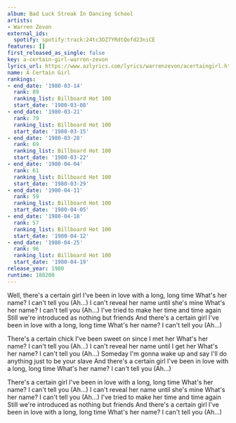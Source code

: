 ```yaml
---
album: Bad Luck Streak In Dancing School
artists:
- Warren Zevon
external_ids:
  spotify: spotify:track:24tc3OZ7YRdtQofd23niCE
features: []
first_released_as_single: false
key: a-certain-girl-warren-zevon
lyrics_url: https://www.azlyrics.com/lyrics/warrenzevon/acertaingirl.html
name: A Certain Girl
rankings:
- end_date: '1980-03-14'
  rank: 89
  ranking_list: Billboard Hot 100
  start_date: '1980-03-08'
- end_date: '1980-03-21'
  rank: 79
  ranking_list: Billboard Hot 100
  start_date: '1980-03-15'
- end_date: '1980-03-28'
  rank: 69
  ranking_list: Billboard Hot 100
  start_date: '1980-03-22'
- end_date: '1980-04-04'
  rank: 61
  ranking_list: Billboard Hot 100
  start_date: '1980-03-29'
- end_date: '1980-04-11'
  rank: 59
  ranking_list: Billboard Hot 100
  start_date: '1980-04-05'
- end_date: '1980-04-18'
  rank: 57
  ranking_list: Billboard Hot 100
  start_date: '1980-04-12'
- end_date: '1980-04-25'
  rank: 96
  ranking_list: Billboard Hot 100
  start_date: '1980-04-19'
release_year: 1980
runtime: 188200
---
```

Well, there's a certain girl I've been in love with a long, long time
What's her name? I can't tell you (Ah...)
I can't reveal her name until she's mine
What's her name? I can't tell you (Ah...)
I've tried to make her time and time again
Still we're introduced as nothing but friends
And there's a certain girl I've been in love with a long, long time
What's her name? I can't tell you (Ah...)

There's a certain chick I've been sweet on since I met her
What's her name? I can't tell you (Ah...)
I can't reveal her name until I get her
What's her name? I can't tell you (Ah...)
Someday I'm gonna wake up and say
I'll do anything just to be your slave
And there's a certain girl I've been in love with a long, long time
What's her name? I can't tell you (Ah...)

There's a certain girl I've been in love with a long, long time
What's her name? I can't tell you (Ah...)
I can't reveal her name until she's mine
What's her name? I can't tell you (Ah...)
I've tried to make her time and time again
Still we're introduced as nothing but friends
And there's a certain girl I've been in love with a long, long time
What's her name? I can't tell you (Ah...)
